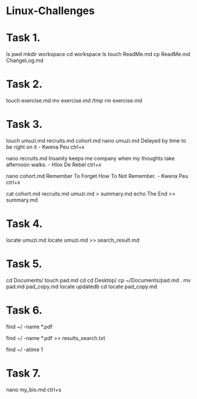 # Linux-Challenges
# Task 1.
ls
pwd
mkdir workspace
cd workspace
ls
touch ReadMe.md
cp ReadMe.md ChangeLog.md

# Task  2.
touch exercise.md
mv exercise.md /tmp
rm exercise.md


# Task  3.
touch umuzi.md recruits.md cohort.md
nano umuzi.md
Delayed by time to be right on it - Kwena Peu
ctrl+x

nano recruits.md
Insanity keeps me company when my thoughts take afternoon walks. - Hlox De Rebel
ctrl+x


nano cohort.md
Remember To Forget How To Not Remember. - Kwena Peu 
ctrl+x


cat cohort.md recruits.md umuzi.md > summary.md
echo The End >> summary.md

# Task  4.
locate umuzi.md
locate umuzi.md >> search_result.md

# Task  5.
cd Documents/
touch pad.md
cd
cd Desktop/
cp ~/Documents/pad.md . 
mv pad.md pad_copy.md
locate updatedb
cd
locate pad_copy.md


# Task 6.

find ~/ -name *.pdf

find ~/ -name *.pdf >> results_search.txt

find ~/ -atime 1


# Task 7.

nano my_bio.md
ctrl+s
